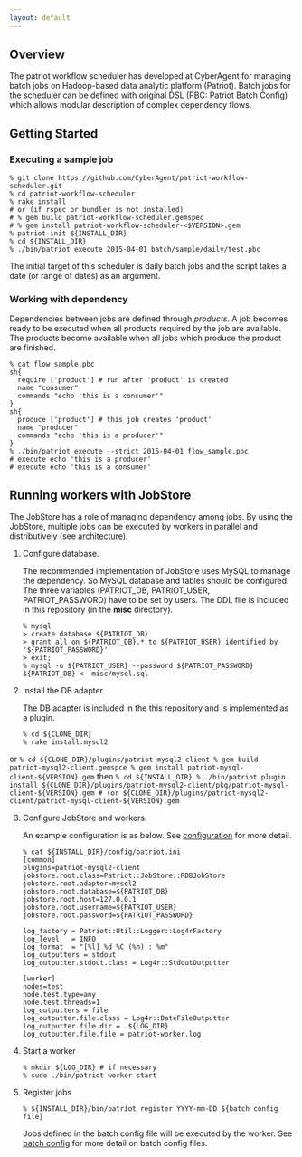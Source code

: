 ```yaml
---
layout: default
---
```

## Overview
The patriot workflow scheduler has developed at CyberAgent for
managing batch jobs on Hadoop-based data analytic platform (Patriot).
Batch jobs for the scheduler can be defined with original DSL (PBC:
Patriot Batch Config) which allows modular description of complex
dependency flows.

## Getting Started
### Executing a sample job

```
% git clone https://github.com/CyberAgent/patriot-workflow-scheduler.git
% cd patriot-workflow-scheduler
% rake install 
# or (if rspec or bundler is not installed)
# % gem build patriot-workflow-scheduler.gemspec 
# % gem install patriot-workflow-scheduler-<$VERSION>.gem
% patriot-init ${INSTALL_DIR}
% cd ${INSTALL_DIR}
% ./bin/patriot execute 2015-04-01 batch/sample/daily/test.pbc
```

The initial target of this scheduler is daily batch jobs and the
script takes a date (or range of dates) as an argument.


### Working with dependency
Dependencies between jobs are defined through *products*. A job
becomes ready to be executed when all products required by the job are
available. The products become available when all jobs which
produce the product are finished.

```
% cat flow_sample.pbc
sh{
  require ['product'] # run after 'product' is created
  name "consumer"
  commands "echo 'this is a consumer'"
}
sh{
  produce ['product'] # this job creates 'product'
  name "producer"
  commands "echo 'this is a producer'"
}
% ./bin/patriot execute --strict 2015-04-01 flow_sample.pbc
# execute echo 'this is a producer'
# execute echo 'this is a consumer'
```

## Running workers with JobStore

The JobStore has a role of managing dependency among jobs.
By using the JobStore, multiple jobs can be executed by workers in parallel and distributively (see [architecture](arch.html)).

1. Configure database.

    The recommended implementation of JobStore uses MySQL to manage the dependency. So MySQL database and tables should be configured. The three variables (PATRIOT\_DB, PATRIOT\_USER, PATRIOT\_PASSWORD) have to be set by users. The DDL file is included in this repository (in the __misc__ directory).

    ```
    % mysql
    > create database ${PATRIOT_DB}
    > grant all on ${PATRIOT_DB}.* to ${PATRIOT_USER} identified by '${PATRIOT_PASSWORD}'
    > exit;
    % mysql -u ${PATRIOT_USER} --password ${PATRIOT_PASSWORD} ${PATRIOT_DB} <  misc/mysql.sql
    ```

2. Install the DB adapter

    The DB adapter is included in the this repository and is implemented as a plugin.

    ```
    % cd ${CLONE_DIR}
    % rake install:mysql2
    ```
or
    ```
    % cd ${CLONE_DIR}/plugins/patriot-mysql2-client
    % gem build patriot-mysql2-client.gemspce
    % gem install patriot-mysql-client-${VERSION}.gem
    ```
then
    ```
    % cd ${INSTALL_DIR}
    % ./bin/patriot plugin install ${CLONE_DIR}/plugins/patriot-mysql2-client/pkg/patriot-mysql-client-${VERSION}.gem # (or ${CLONE_DIR}/plugins/patriot-mysql2-client/patriot-mysql-client-${VERSION}.gem
    ```

3. Configure JobStore and workers.

    An example configuration is as below.
    See [configuration](config.html) for more detail.

    ```
    % cat ${INSTALL_DIR}/config/patriot.ini
    [common]
    plugins=patriot-mysql2-client
    jobstore.root.class=Patriot::JobStore::RDBJobStore
    jobstore.root.adapter=mysql2
    jobstore.root.database=${PATRIOT_DB}
    jobstore.root.host=127.0.0.1
    jobstore.root.username=${PATRIOT_USER}
    jobstore.root.password=${PATRIOT_PASSWORD}

    log_factory = Patriot::Util::Logger::Log4rFactory
    log_level   = INFO
    log_format  = "[%l] %d %C (%h) : %m"
    log_outputters = stdout
    log_outputter.stdout.class = Log4r::StdoutOutputter

    [worker]
    nodes=test
    node.test.type=any
    node.test.threads=1
    log_outputters = file
    log_outputter.file.class = Log4r::DateFileOutputter
    log_outputter.file.dir =  ${LOG_DIR}
    log_outputter.file.file = patriot-worker.log
    ```

4. Start a worker

    ```
    % mkdir ${LOG_DIR} # if necessary
    % sudo ./bin/patriot worker start
    ```

5. Register jobs

    ```
    % ${INSTALL_DIR}/bin/patriot register YYYY-mm-DD ${batch config file}
    ```

    Jobs defined in the batch config file will be executed by the worker.
    See [batch config](pbc.html) for more detail on batch config files.
